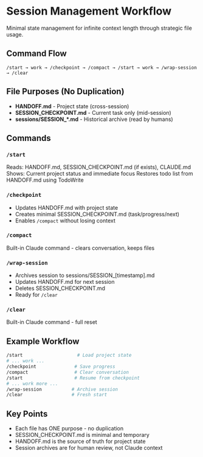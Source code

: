 # Session Management Workflow

Minimal state management for infinite context length through strategic file usage.

## Command Flow

```
/start → work → /checkpoint → /compact → /start → work → /wrap-session → /clear
```

## File Purposes (No Duplication)

- **HANDOFF.md** - Project state (cross-session)
- **SESSION_CHECKPOINT.md** - Current task only (mid-session)  
- **sessions/SESSION_*.md** - Historical archive (read by humans)

## Commands

### `/start`
Reads: HANDOFF.md, SESSION_CHECKPOINT.md (if exists), CLAUDE.md
Shows: Current project status and immediate focus
Restores todo list from HANDOFF.md using TodoWrite

### `/checkpoint`  
- Updates HANDOFF.md with project state
- Creates minimal SESSION_CHECKPOINT.md (task/progress/next)
- Enables `/compact` without losing context

### `/compact`
Built-in Claude command - clears conversation, keeps files

### `/wrap-session`
- Archives session to sessions/SESSION_[timestamp].md
- Updates HANDOFF.md for next session
- Deletes SESSION_CHECKPOINT.md
- Ready for `/clear`

### `/clear`
Built-in Claude command - full reset

## Example Workflow

```bash
/start                    # Load project state
# ... work ...
/checkpoint              # Save progress
/compact                 # Clear conversation
/start                   # Resume from checkpoint
# ... work more ...
/wrap-session           # Archive session
/clear                  # Fresh start
```

## Key Points

- Each file has ONE purpose - no duplication
- SESSION_CHECKPOINT.md is minimal and temporary
- HANDOFF.md is the source of truth for project state
- Session archives are for human review, not Claude context